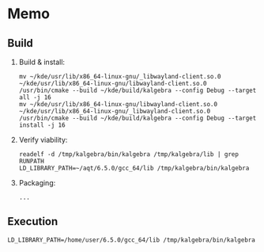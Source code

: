 # Memo

## Build
1. Build & install:
    ```shell
    mv ~/kde/usr/lib/x86_64-linux-gnu/_libwayland-client.so.0 ~/kde/usr/lib/x86_64-linux-gnu/libwayland-client.so.0
    /usr/bin/cmake --build ~/kde/build/kalgebra --config Debug --target all -j 16
    mv ~/kde/usr/lib/x86_64-linux-gnu/libwayland-client.so.0 ~/kde/usr/lib/x86_64-linux-gnu/_libwayland-client.so.0
    /usr/bin/cmake --build ~/kde/build/kalgebra --config Debug --target install -j 16
    ```

2. Verify viability:

    ```shell
    readelf -d /tmp/kalgebra/bin/kalgebra /tmp/kalgebra/lib | grep RUNPATH
    LD_LIBRARY_PATH=~/aqt/6.5.0/gcc_64/lib /tmp/kalgebra/bin/kalgebra
    ```

3. Packaging:

    ```shell
    ...
    ```

## Execution

```shell
LD_LIBRARY_PATH=/home/user/6.5.0/gcc_64/lib /tmp/kalgebra/bin/kalgebra
```

